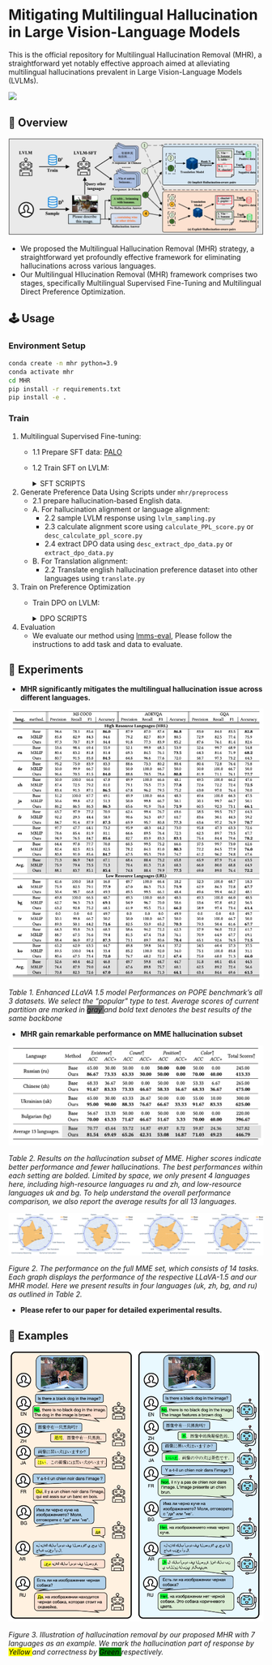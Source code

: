 
# Mitigating Multilingual Hallucination in Large Vision-Language Models
This is the official repository for Multilingual Hallucination Removal (MHR), a straightforward yet notably effective approach aimed at alleviating multilingual hallucinations prevalent in Large Vision-Language Models (LVLMs).
<div style='display:flex; gap: 0.25rem; '>
<a href='LICENCE'><img src='https://img.shields.io/badge/License-Apache 2.0-g.svg'></a>
</div>


## 🎯 Overview
![MHR](fig/main.jpg)
- We proposed the Multilingual Hallucination Removal (MHR) strategy, a straightforward yet profoundly effective framework for eliminating hallucinations across various languages.
- Our Multilingual Hllucination Removal (MHR) framework comprises two stages, specifically Multilingual Supervised Fine-Tuning and Multilingual Direct Preference Optimization. 


## 🕹️ Usage
### Environment Setup
```bash
conda create -n mhr python=3.9
conda activate mhr
cd MHR
pip install -r requirements.txt
pip install -e .
```

### Train


1. Multilingual Supervised Fine-tuning:
    - 1.1 Prepare SFT data: [PALO](https://huggingface.co/datasets/MBZUAI/palo_multilingual_dataset)
    - 1.2 Train SFT on LVLM:
        <details>
        <summary>SFT SCRIPTS</summary>

                PROMPT_VERSION=v1
                MODEL_VERSION=vicuna-v1-5-7b
                LM_MODEL_CKPT=lmsys/vicuna-7b-v1.5

                deepspeed mhr/alignment/models/llava_v1_5/train_sft.py \
                    --deepspeed ./scripts/zero3.json \
                    --model_name_or_path $LM_MODEL_CKPT \
                    --version $PROMPT_VERSION \
                    --data_path ${DATA_PATH} \
                    --image_folder ${img_folder} \
                    --vision_tower openai/clip-vit-large-patch14 \
                    --pretrain_mm_mlp_adapter ${vision_tower_path} \
                    --mm_vision_select_layer -2 \
                    --mm_use_im_start_end False \
                    --mm_use_im_patch_token False \
                    --bf16 True \
                    --output_dir ${output_dir}\
                    --num_train_epochs 3 \
                    --per_device_train_batch_size 16 \
                    --per_device_eval_batch_size 16 \
                    --gradient_accumulation_steps 1 \
                    --evaluation_strategy "no" \
                    --save_strategy "steps" \
                    --save_steps 500 \
                    --save_total_limit 1 \
                    --learning_rate 2e-5 \
                    --weight_decay 0. \
                    --warmup_ratio 0.03 \
                    --lr_scheduler_type "cosine" \
                    --logging_steps 1 \
                    --tf32 True \
                    --model_max_length 1280 \
                    --gradient_checkpointing True \
                    --dataloader_num_workers 4 \
                    --lazy_preprocess True \
                    --report_to wandb \
                    --image_aspect_ratio 'pad'

        </details>
 2. Generate Preference Data Using Scripts under `mhr/preprocess`
    - 2.1 prepare hallucination-based English data.
    - A. For hallucination alignment or language alignment:
        - 2.2 sample LVLM response using `lvlm_sampling.py`
        - 2.3 calculate alignment score using `calculate_PPL_score.py` or `desc_calculate_ppl_score.py`
        - 2.4 extract DPO data using `desc_extract_dpo_data.py` or `extract_dpo_data.py`
    - B. For Translation alignment:
        - 2.2 Translate english hallucination preference dataset into other languages using `translate.py`
 3. Train on Preference Optimization
    - Train DPO on LVLM:
        <details>
        <summary>DPO SCRIPTS</summary>
        
            accelerate launch --config_file=${accelerate_config_file}  ./train_dpo.py \
            --deepspeed ./scripts/deepspeed/zero3.json \
            --lora_enable True --lora_r 128 --lora_alpha 256 --mm_projector_lr 0 \
            --model_name_or_path ${model_name_or_path} \
            --version v1 \
            --vision_tower ${vision_tower_path} \
            --mm_projector_type mlp2x_gelu \
            --mm_vision_select_layer -2 \
            --mm_use_im_start_end False \
            --mm_use_im_patch_token False \
            --image_aspect_ratio pad \
            --group_by_modality_length True \
            --bf16 True \
            --output_dir ${ckpt_save_path} \
            --num_train_epochs 9 \
            --per_device_train_batch_size 8 \
            --per_device_eval_batch_size 4 \
            --gradient_accumulation_steps 1 \
            --evaluation_strategy "no" \
            --save_strategy "steps" \
            --save_steps ${save_steps} \
            --save_total_limit 5 \
            --learning_rate 2e-6 \
            --weight_decay 0. \
            --warmup_steps 0 \
            --lr_scheduler_type "cosine" \
            --logging_steps 1 \
            --tf32 True \
            --model_max_length 2048 \
            --gradient_checkpointing True \
            --report_to wandb \
            --run_name ${ckpt_name} \
            --dataloader_num_workers 4 \
            --lazy_preprocess True \
            --beta 0.1 \
            --hallucination_data_path ${hallucination_data} \
            --hallucination_data_type "dir_of_jsonl_desc" \
            --hallucination_ratio 1 \
            --preference_data_path ${preference_data} \
            --preference_ratio 1 \
            --preference_data_type "dir_of_jsonl_desc" \
            --translation_data_path ${translation_data} \
            --translation_ratio 1 \
            --translation_data_type "dir_of_json_desc" \
            --image_folder ${image_folder} \
            --vg_path ${vg_annotation_path} \
            --resume_from_checkpoint ${resume_from_checkpoint}
        
        </details>
4. Evaluation
    - We evaluate our method using [lmms-eval](https://github.com/EvolvingLMMs-Lab/lmms-eval), Please follow the instructions to add task and data to evaluate.


## 🏅 Experiments
- **MHR significantly mitigates the multilingual hallucination issue across different languages.**

![exp1](fig/pope_res.jpg)

*Table 1. Enhanced LLaVA 1.5 model Performances on POPE benchmark’s all 3 datasets. We select the “popular" type to test.
Average scores of current partition are marked in <mark style="background-color: gray"> gray </mark> and bold text denotes the best results of the same backbone*

- **MHR gain remarkable performance on MME hallucination subset**

![exp2](fig/mme_res.jpg)

*Table 2. Results on the hallucination subset of MME. Higher scores indicate better performance and fewer hallucinations. The
best performances within each setting are bolded. Limited by space, we only present 4 languages here, including high-resource
languages ru and zh, and low-resource languages uk and bg. To help understand the overall performance comparison, we also
report the average results for all 13 languages.*

![exp2](fig/mme_radar.jpg)

*Figure 2. The performance on the full MME set, which consists of 14 tasks. Each graph displays the performance of the
respective LLaVA-1.5 and our MHR model. Here we present results in four languages (uk, zh, bg, and ru) as outlined in Table 2.*

- **Please refer to our paper for detailed experimental results.**



## 📌 Examples

![Case1](fig/qualitive.jpg)

*Figure 3. Illustration of hallucination removal by our proposed MHR with 7 languages as an example. We mark the hallucination part of response by <mark style="background-color: yellow"> Yellow </mark> and correctness by <mark style="background-color: green"> Green </mark> respectively.*


